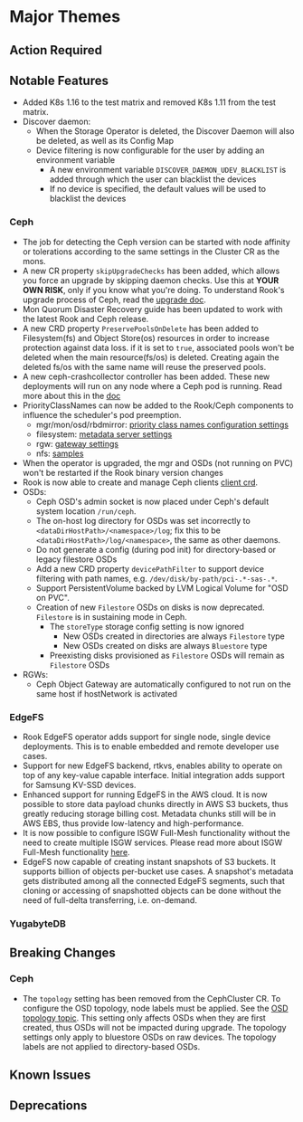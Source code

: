 # Major Themes

## Action Required

## Notable Features

- Added K8s 1.16 to the test matrix and removed K8s 1.11 from the test matrix.
- Discover daemon:
  - When the Storage Operator is deleted, the Discover Daemon will also be deleted, as well as its Config Map
  - Device filtering is now configurable for the user by adding an environment variable
    - A new environment variable `DISCOVER_DAEMON_UDEV_BLACKLIST` is added through which the user can blacklist the devices
    - If no device is specified, the default values will be used to blacklist the devices

### Ceph

- The job for detecting the Ceph version can be started with node affinity or tolerations according to the same settings in the Cluster CR as the mons.
- A new CR property `skipUpgradeChecks` has been added, which allows you force an upgrade by skipping daemon checks. Use this at **YOUR OWN RISK**, only if you know what you're doing. To understand Rook's upgrade process of Ceph, read the [upgrade doc](Documentation/ceph-upgrade.html#ceph-version-upgrades).
- Mon Quorum Disaster Recovery guide has been updated to work with the latest Rook and Ceph release.
- A new CRD property `PreservePoolsOnDelete` has been added to Filesystem(fs) and Object Store(os) resources in order to increase protection against data loss. if it is set to `true`, associated pools won't be deleted when the main resource(fs/os) is deleted. Creating again the deleted fs/os with the same name will reuse the preserved pools.
- A new ceph-crashcollector controller has been added. These new deployments will run on any node where a Ceph pod is running. Read more about this in the [doc](Documentation/ceph-cluster-crd.html#cluster-wide-resources-configuration-settings)
- PriorityClassNames can now be added to the Rook/Ceph components to influence the scheduler's pod preemption.
  - mgr/mon/osd/rbdmirror: [priority class names configuration settings](Documentation/ceph-cluster-crd.md#priority-class-names-configuration-settings)
  - filesystem: [metadata server settings](Documentation/ceph-filesystem-crd.md#metadata-server-settings)
  - rgw: [gateway settings](Documentation/ceph-object-store-crd.md#gateway-settings)
  - nfs: [samples](Documentation/ceph-nfs-crd.md#samples)
- When the operator is upgraded, the mgr and OSDs (not running on PVC) won't be restarted if the Rook binary version changes
- Rook is now able to create and manage Ceph clients [client crd](Documentation/ceph-client-crd.html).
- OSDs:
  - Ceph OSD's admin socket is now placed under Ceph's default system location `/run/ceph`.
  - The on-host log directory for OSDs was set incorrectly to `<dataDirHostPath>/<namespace>/log`;
    fix this to be `<dataDirHostPath>/log/<namespace>`, the same as other daemons.
  - Do not generate a config (during pod init) for directory-based or legacy filestore OSDs
  - Add a new CRD property `devicePathFilter` to support device filtering with path names, e.g. `/dev/disk/by-path/pci-.*-sas-.*`.
  - Support PersistentVolume backed by LVM Logical Volume for "OSD on PVC".
  - Creation of new `Filestore` OSDs on disks is now deprecated. `Filestore` is in sustaining mode in Ceph.
    - The `storeType` storage config setting is now ignored
      - New OSDs created in directories are always `Filestore` type
      - New OSDs created on disks are always `Bluestore` type
    - Preexisting disks provisioned as `Filestore` OSDs will remain as `Filestore` OSDs
- RGWs:
  - Ceph Object Gateway are automatically configured to not run on the same host if hostNetwork is activated

### EdgeFS

- Rook EdgeFS operator adds support for single node, single device deployments. This is to enable embedded and remote developer use cases.
- Support for new EdgeFS backend, rtkvs, enables ability to operate on top of any key-value capable interface. Initial integration adds support for Samsung KV-SSD devices.
- Enhanced support for running EdgeFS in the AWS cloud. It is now possible to store data payload chunks directly in AWS S3 buckets, thus greatly reducing storage billing cost. Metadata chunks still will be in AWS EBS, thus provide low-latency and high-performance.
- It is now possible to configure ISGW Full-Mesh functionality without the need to create multiple ISGW services. Please read more about ISGW Full-Mesh functionality [here](http://highpeakdata.com).
- EdgeFS now capable of creating instant snapshots of S3 buckets. It supports billion of objects per-bucket use cases. A snapshot's metadata gets distributed among all the connected EdgeFS segments, such that cloning or accessing of snapshotted objects can be done without the need of full-delta transferring, i.e. on-demand.

### YugabyteDB


## Breaking Changes

### Ceph
- The `topology` setting has been removed from the CephCluster CR. To configure the OSD topology, node labels must be applied.
See the [OSD topology topic](ceph-cluster-crd.md#osd-topology). This setting only affects OSDs when they are first created, thus OSDs will not be impacted during upgrade.
The topology settings only apply to bluestore OSDs on raw devices. The topology labels are not applied to directory-based OSDs.


## Known Issues

### <Storage Provider>


## Deprecations

### <Storage Provider>
